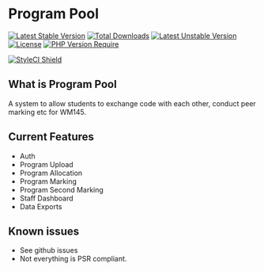 # Program Pool

[![Latest Stable Version](http://poser.pugx.org/wm145/pooler/v)](https://packagist.org/packages/wm145/pooler) [![Total Downloads](http://poser.pugx.org/wm145/pooler/downloads)](https://packagist.org/packages/wm145/pooler) [![Latest Unstable Version](http://poser.pugx.org/wm145/pooler/v/unstable)](https://packagist.org/packages/wm145/pooler) [![License](http://poser.pugx.org/wm145/pooler/license)](https://packagist.org/packages/wm145/pooler) [![PHP Version Require](http://poser.pugx.org/wm145/pooler/require/php)](https://packagist.org/packages/wm145/pooler)

<a href="#" data-toggle="modal" data-target="#badge-modal">
<img src="https://github.styleci.io/repos/418145146/shield?branch=main" alt="StyleCI Shield">
</a>

## What is Program Pool
A system to allow students to exchange code with each other, conduct peer marking etc for WM145.

## Current Features
- Auth
- Program Upload
- Program Allocation
- Program Marking
- Program Second Marking
- Staff Dashboard
- Data Exports

## Known issues
- See github issues
- Not everything is PSR compliant.